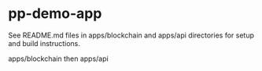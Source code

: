 # pp-demo-app

See README.md files in apps/blockchain and apps/api directories for setup and build instructions. 

apps/blockchain
then apps/api

